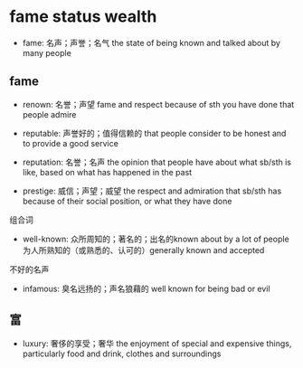 # fame status wealth

- fame: 名声；声誉；名气 the state of being known and talked about by many people


## fame

- renown: 名誉；声望 fame and respect because of sth you have done that people admire
- reputable: 声誉好的；值得信赖的 that people consider to be honest and to provide a good service
- reputation: 名誉；名声 the opinion that people have about what sb/sth is like, based on what has happened in the past

- prestige: 威信；声望；威望 the respect and admiration that sb/sth has because of their social position, or what they have done

组合词

- well-known: 众所周知的；著名的；出名的known about by a lot of people 为人所熟知的（或熟悉的、认可的）generally known and accepted


不好的名声

- infamous: 臭名远扬的；声名狼藉的 well known for being bad or evil

## 富

- luxury: 奢侈的享受；奢华 the enjoyment of special and expensive things, particularly food and drink, clothes and surroundings
